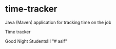 # time-tracker
Java (Maven) application for tracking time on the job

Time tracker

Good Night Students!!!
"# asif" 
